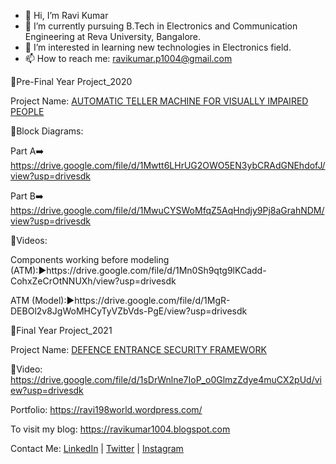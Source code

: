 - 👋 Hi, I’m Ravi Kumar 
- 🌱 I’m currently pursuing B.Tech in Electronics and Communication Engineering at Reva University, Bangalore.
- 👀 I’m interested in learning new technologies in Electronics field.
- 📫 How to reach me: ravikumar.p1004@gmail.com


🔗Pre-Final Year Project_2020 

Project Name: [AUTOMATIC TELLER MACHINE FOR VISUALLY IMPAIRED PEOPLE](https://ravi198world.wordpress.com/2019/10/05/the-journey-begins/2/)

🚧Block Diagrams:

Part A➡️ https://drive.google.com/file/d/1Mwtt6LHrUG2OWO5EN3ybCRAdGNEhdofJ/view?usp=drivesdk

Part B➡️ https://drive.google.com/file/d/1MwuCYSWoMfqZ5AqHndjy9Pj8aGrahNDM/view?usp=drivesdk

🎥Videos:

Components working before modeling (ATM):▶️https://drive.google.com/file/d/1Mn0Sh9qtg9lKCadd-CohxZeCrOtNNUXh/view?usp=drivesdk

ATM (Model):▶️https://drive.google.com/file/d/1MgR-DEBOl2v8JgWoMHCyTyVZbVds-PgE/view?usp=drivesdk



🔗Final Year Project_2021

Project Name: [DEFENCE ENTRANCE SECURITY FRAMEWORK](https://ravi198world.wordpress.com/2019/10/05/the-journey-begins/3/)

🎥Video: https://drive.google.com/file/d/1sDrWnlne7IoP_o0GlmzZdye4muCX2pUd/view?usp=drivesdk

Portfolio: https://ravi198world.wordpress.com/

To visit my blog: https://ravikumar1004.blogspot.com 

Contact Me:
[LinkedIn](https://www.linkedin.com/in/ravi-kumar-p-a659271b3/) | [Twitter](https://twitter.com/ravikumar_483) | [Instagram](https://www.instagram.com/ravikumar_483/) 

<!---
ravi1013/ravi1013 is a ✨ special ✨ repository because its `README.md` (this file) appears on your GitHub profile.
You can click the Preview link to take a look at your changes.
--->
